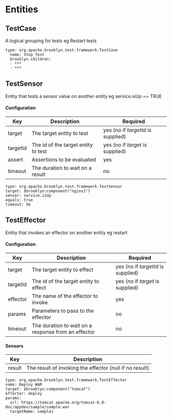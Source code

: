 # Entities

## TestCase
A logical grouping for tests eg Restart tests
```
type: org.apache.brooklyn.test.framework.TestCase
  name: Stop Test
  brooklyn.children:
  - ***
  - ***
```

## TestSensor
Entity that tests a sensor value on another entity eg service.isUp == TRUE

#### Configuration
| Key | Description | Required |
| --- | ----------- | -------- |
| target | The target entity to test | yes (no if *targetId* is supplied) |
| targetId | The id of the target entity to test | yes (no if *target* is supplied) |
| assert | Assertions to be evaluated | yes |
| timeout | The duration to wait on a result | no |

```
type: org.apache.brooklyn.test.framework.TestSensor
target: $brooklyn:component("nginx1")
sensor: service.isUp
equals: true
timeout: 5m
```

## TestEffector
Entity that invokes an effector on another entity eg restart

#### Configuration
| Key | Description | Required |
| --- | ----------- | -------- |
| target | The target entity to effect | yes (no if *targetId* is supplied) |
| targetId | The id of the target entity to effect | yes (no if *target* is supplied) |
| effector | The name of the effector to invoke | yes |
| params | Parameters to pass to the effector | no |
| timeout | The duration to wait on a response from an effector | no |

#### Sensors
| Key | Description |
| --- | ----------- |
| result | The result of invoking the effector (null if no result) |

```
type: org.apache.brooklyn.test.framework.TestEffector
name: Deploy WAR
target: $brooklyn:component("tomcat")
effector: deploy
params:
  url: https://tomcat.apache.org/tomcat-6.0-doc/appdev/sample/sample.war
  targetName: sample1
```